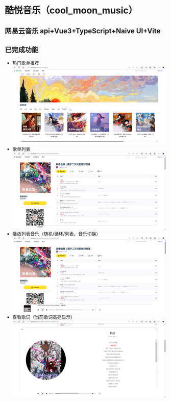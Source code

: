 # 酷悦音乐（cool_moon_music）

## 网易云音乐 api+Vue3+TypeScript+Naive UI+Vite

## 已完成功能

- 热门歌单推荐
  ![alt text](./src/assets/recommend.png)
- 歌单列表
  ![alt text](./src/assets/playList.png)
- 播放列表音乐（随机/循环/列表、音乐切换）
  ![alt text](./src/assets/palyer.png)
- 查看歌词（当前歌词高亮显示）
  ![alt text](./src/assets/lyric.png)
